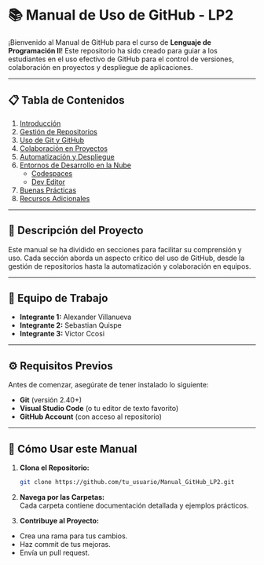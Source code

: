 # 📚 Manual de Uso de GitHub - LP2

¡Bienvenido al Manual de GitHub para el curso de **Lenguaje de Programación II**! Este repositorio ha sido creado para guiar a los estudiantes en el uso efectivo de GitHub para el control de versiones, colaboración en proyectos y despliegue de aplicaciones. 

---

## 📋 **Tabla de Contenidos**

1. [Introducción](./introduccion/introduccion.md)  
2. [Gestión de Repositorios](./gestion-de-repositorios/gestion-de-repositorios.md)  
3. [Uso de Git y GitHub](./uso-de-git-y-github/uso-de-git-y-github.md)  
4. [Colaboración en Proyectos](./Colaboracion-en-proyectos/Colaboracion-en-proyectos.md)  
5. [Automatización y Despliegue](./automatizacion-despliegue/automatizacion-despliegue.md)  
6. [Entornos de Desarrollo en la Nube](./entornos_nube/codespace.md)  
   - [Codespaces](./entornos_nube/codespace.md)  
   - [Dev Editor](./entornos_nube/dev-editor.md)  
7. [Buenas Prácticas](./Buenas_practicas/buenas-practicas.md)  
8. [Recursos Adicionales](./Recursos_adicionales/recursos-adicionales.md)  

---

## 📌 **Descripción del Proyecto**

Este manual se ha dividido en secciones para facilitar su comprensión y uso. Cada sección aborda un aspecto crítico del uso de GitHub, desde la gestión de repositorios hasta la automatización y colaboración en equipos.

---

## 👥 **Equipo de Trabajo**

- **Integrante 1:** Alexander Villanueva 
- **Integrante 2:** Sebastian Quispe  
- **Integrante 3:** Victor Ccosi  

---

## ⚙️ **Requisitos Previos**

Antes de comenzar, asegúrate de tener instalado lo siguiente:

- **Git** (versión 2.40+)
- **Visual Studio Code** (o tu editor de texto favorito)
- **GitHub Account** (con acceso al repositorio)

---

## 🚀 **Cómo Usar este Manual**

1. **Clona el Repositorio:**  
   ```bash
   git clone https://github.com/tu_usuario/Manual_GitHub_LP2.git
2. **Navega por las Carpetas:**  
Cada carpeta contiene documentación detallada y ejemplos prácticos.

3. **Contribuye al Proyecto:**  
- Crea una rama para tus cambios.
- Haz commit de tus mejoras.
- Envía un pull request.



